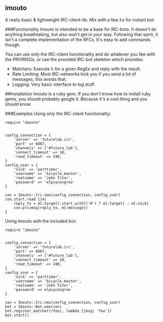 ## imouto
A really basic &amp; lightweight IRC-client-lib. Mix with a few λs for instant bot.


###Functionality
Imouto is intended to be a base for IRC-bots. It doesn't do anything breathtaking, but also won't get in your way.
Following that spirit, it isn't a complete implementation of the RFCs. It's easy to add commands though.

You can use only the IRC-client functionality and do whatever you like with the PRIVMSGs,
or use the provided IRC-bot skeleton which provides:
- Matchers: Execute λ for a given RegEx and reply with the result.
- Rate Limiting: Most IRC-networks kick you if you send a lot of messages, this avoids that. 
- Logging: Very basic interface to log stuff.

##Installation
Imouto is a ruby gem. If you don't know how to install ruby gems, you should probably google it.
Because it's a cool thing and you should know.

###Examples
Using only the IRC-client functionality:

	require "imouto"
	
	
	config_connection = {
		'server' => 'futurelab.irc',
		'port' => 6667,
		'channels' => ['#future_lab'],
		'connect_timeout' => 10,
		'read_timeout' => 240,
	}
	config_user = {
		'nick' => 'parttimer',
		'username' => 'bicycle_master',
		'realname' => 'John Titor',
		'password' => 'elpsycongroo'
	}
	
	con = Imouto::Irc.new(config_connection, config_user)
	con.start.read {|m|
		reply_to = m[:target].start_with?('#') ? m[:target] : m[:nick]
		con.privmsg(reply_to, m[:message])
	}

Using Imouto with the included bot:

	require "imouto"
	
	
	config_connection = {
		'server' => 'futurelab.irc',
		'port' => 6667,
		'channels' => ['#future_lab'],
		'connect_timeout' => 10,
		'read_timeout' => 240,
	}
	config_user = {
		'nick' => 'parttimer',
		'username' => 'bicycle_master',
		'realname' => 'John Titor',
		'password' => elpsycongroo
	}
	
	con = Imouto::Irc.new(config_connection, config_user)
	bot = Imouto::Bot.new(con)
	bot.register_matcher(/foo/, lambda {|msg| 'foo'})
	bot.start()

